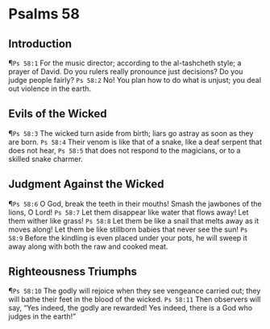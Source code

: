 # Psalms 58

## Introduction
¶`Ps 58:1` For the music director; according to the al-tashcheth style; a prayer of David. Do you rulers really pronounce just decisions? Do you judge people fairly?
`Ps 58:2` No! You plan how to do what is unjust; you deal out violence in the earth.

## Evils of the Wicked
¶`Ps 58:3` The wicked turn aside from birth; liars go astray as soon as they are born.
`Ps 58:4` Their venom is like that of a snake, like a deaf serpent that does not hear,
`Ps 58:5` that does not respond to the magicians, or to a skilled snake charmer.

## Judgment Against the Wicked
¶`Ps 58:6` O God, break the teeth in their mouths! Smash the jawbones of the lions, O Lord!
`Ps 58:7` Let them disappear like water that flows away! Let them wither like grass!
`Ps 58:8` Let them be like a snail that melts away as it moves along! Let them be like stillborn babies that never see the sun!
`Ps 58:9` Before the kindling is even placed under your pots, he will sweep it away along with both the raw and cooked meat.

## Righteousness Triumphs
¶`Ps 58:10` The godly will rejoice when they see vengeance carried out; they will bathe their feet in the blood of the wicked.
`Ps 58:11` Then observers will say, “Yes indeed, the godly are rewarded! Yes indeed, there is a God who judges in the earth!”
